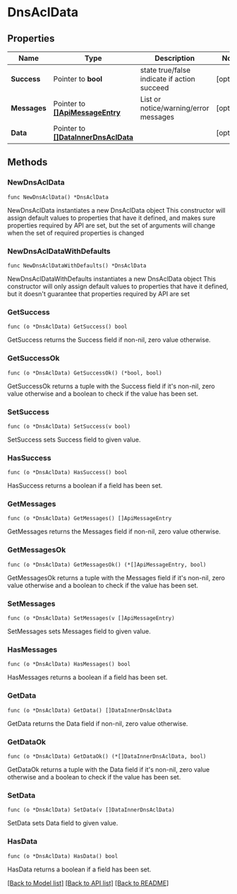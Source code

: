 # DnsAclData

## Properties

Name | Type | Description | Notes
------------ | ------------- | ------------- | -------------
**Success** | Pointer to **bool** | state true/false indicate if action succeed | [optional] 
**Messages** | Pointer to [**[]ApiMessageEntry**](ApiMessageEntry.md) | List or notice/warning/error messages | [optional] 
**Data** | Pointer to [**[]DataInnerDnsAclData**](DataInnerDnsAclData.md) |  | [optional] 

## Methods

### NewDnsAclData

`func NewDnsAclData() *DnsAclData`

NewDnsAclData instantiates a new DnsAclData object
This constructor will assign default values to properties that have it defined,
and makes sure properties required by API are set, but the set of arguments
will change when the set of required properties is changed

### NewDnsAclDataWithDefaults

`func NewDnsAclDataWithDefaults() *DnsAclData`

NewDnsAclDataWithDefaults instantiates a new DnsAclData object
This constructor will only assign default values to properties that have it defined,
but it doesn't guarantee that properties required by API are set

### GetSuccess

`func (o *DnsAclData) GetSuccess() bool`

GetSuccess returns the Success field if non-nil, zero value otherwise.

### GetSuccessOk

`func (o *DnsAclData) GetSuccessOk() (*bool, bool)`

GetSuccessOk returns a tuple with the Success field if it's non-nil, zero value otherwise
and a boolean to check if the value has been set.

### SetSuccess

`func (o *DnsAclData) SetSuccess(v bool)`

SetSuccess sets Success field to given value.

### HasSuccess

`func (o *DnsAclData) HasSuccess() bool`

HasSuccess returns a boolean if a field has been set.

### GetMessages

`func (o *DnsAclData) GetMessages() []ApiMessageEntry`

GetMessages returns the Messages field if non-nil, zero value otherwise.

### GetMessagesOk

`func (o *DnsAclData) GetMessagesOk() (*[]ApiMessageEntry, bool)`

GetMessagesOk returns a tuple with the Messages field if it's non-nil, zero value otherwise
and a boolean to check if the value has been set.

### SetMessages

`func (o *DnsAclData) SetMessages(v []ApiMessageEntry)`

SetMessages sets Messages field to given value.

### HasMessages

`func (o *DnsAclData) HasMessages() bool`

HasMessages returns a boolean if a field has been set.

### GetData

`func (o *DnsAclData) GetData() []DataInnerDnsAclData`

GetData returns the Data field if non-nil, zero value otherwise.

### GetDataOk

`func (o *DnsAclData) GetDataOk() (*[]DataInnerDnsAclData, bool)`

GetDataOk returns a tuple with the Data field if it's non-nil, zero value otherwise
and a boolean to check if the value has been set.

### SetData

`func (o *DnsAclData) SetData(v []DataInnerDnsAclData)`

SetData sets Data field to given value.

### HasData

`func (o *DnsAclData) HasData() bool`

HasData returns a boolean if a field has been set.


[[Back to Model list]](../README.md#documentation-for-models) [[Back to API list]](../README.md#documentation-for-api-endpoints) [[Back to README]](../README.md)


